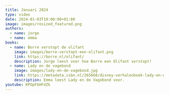 ```yaml
---
title: Januari 2024
type: video
date: 2024-01-03T19:00:00+01:00
image: images/resized_featured.png
authors:
  - name: jorge
  - name: emma
books:
  - name: Borre verstopt de olifant
    image: images/borre-verstopt-een-olifant.png
    link: https://borre.nl/olifant/
    description: Jorge leest voor hoe Borre een Olifant verstopt!
  - name: Lady en de vagebond
    image: images/lady-en-de-vagebond.jpg
    link: https://metadata.isbn.nl/265668/disney-verhalenboek-lady-en-de-vagebond.html
    description: Emma leest Lady en de Vagebond voor.
youtube: KPOpFbHFdZk
---
```

